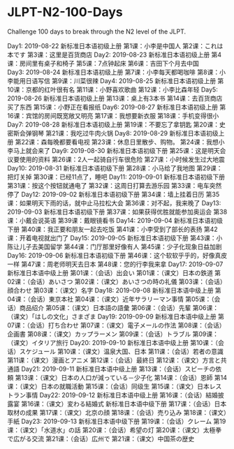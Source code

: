 # JLPT-N2-100-Days
Challenge 100 days to break through the N2 level of the JLPT.

Day1: 2019-08-22
      新标准日本语初级上册
            第1课：小李是中国人
            第2课：これは本です
            第3课：这里是百货商店
Day2: 2019-08-23
      新标准日本语初级上册
            第4课：房间里有桌子和椅子
            第5课：7点钟起床
            第6课：吉田下个月去中国     
Day3: 2019-08-24
      新标准日本语初级上册
            第7课：小李每天都喝咖啡
            第8课：小李能用日语写信
            第9课：川菜很辣
Day4: 2019-08-25
      新标准日本语初级上册
            第10课：京都的红叶很有名
            第11课：小野喜欢歌曲
            第12课：小李比森年轻
Day5: 2019-08-26
      新标准日本语初级上册
            第13课：桌上有3本书
            第14课：去百货商店买了东西
            第15课：小野正在看报纸
Day6: 2019-08-27
      新标准日本语初级上册
            第16课：宾馆的房间既宽敞又明亮
            第17课：我想要新衣服
            第18课：手机变得很小
Day7: 2019-08-28
      新标准日本语初级上册
            第19课：不要忘了拿钥匙
            第20课：史密斯会弹钢琴
            第21课：我吃过牛肉火锅
Day8: 2019-08-29
      新标准日本语初级上册
            第22课：森每晚都要看电视
            第23课：休息日里散步、购物。
            第24课：我想小李马上就会来了
Day9: 2019-08-30
      新标准日本语初级下册
            第25课：这是明天会议要使用的资料
            第26课：2人一起骑自行车很危险
            第27课：小时候发生过大地震
Day10: 2019-08-31
      新标准日本语初级下册
            第28课：小马给了我地图
            第29课：把灯关掉
            第30课：已经11点了，睡吧
Day11: 2019-09-01
      新标准日本语初级下册
            第31课：按这个按钮就通电了
            第32课：这周日打算去游乐园
            第33课：电车突然停了
Day12: 2019-09-02
      新标准日本语初级下册
            第34课：墙上挂着日历
            第35课：如果明天下雨的话，就中止马拉松大会
            第36课：对不起，我来晚了
Day13: 2019-09-03
      新标准日本语初级下册
            第37课：如果获得优胜就能参加奥运会
            第38课：小戴会说英语
            第39课：戴眼镜看书
Day14: 2019-09-04
      新标准日本语初级下册
            第40课：我正要和朋友一起去吃饭
            第41课：小李受到了部长的表扬
            第42课：开着电视就出门了
Day15: 2019-09-05
      新标准日本语初级下册
            第43课：小陈让儿子去美国留学
            第44课：门厅那里好像有人
            第45课：少子化现象日益加剧
Day16: 2019-09-06
      新标准日本语初级下册
            第46课：这个软软乎乎的，好像真皮一样
            第47课：周老师明天去日本
            第48课：您的行李我来拿
Day17: 2019-09-07
      新标准日本语中级上册
            第01课：（会话）出会い
            第01课：（课文）日本の鉄道
            第02课：（会话）あいさつ
            第02课：（课文）あいさつの時の礼儀
            第03课：（会话）顔合わせ
            第03课：（课文）名字
Day18: 2019-09-08
      新标准日本语中级上册
            第04课：（会话）東京本社
            第04课：（课文）近年サラリーマン事情
            第05课：（会话）商品绍介
            第05课：（课文）日本語の語彙
            第06课：（会话）先輩
            第06课：（课文）「はしの文化」さまざま
Day19: 2019-09-09
      新标准日本语中级上册
            第07课：（会话）打ち合わせ
            第07课：（课文）電子メールの作法
            第08课：（会话）企画書
            第08课：（课文）カップラーメン
            第09课：（会话）トラブル
            第09课：（课文）イタリア旅行
Day20: 2019-09-10
      新标准日本语中级上册
            第10课：（会话）スケジュール
            第10课：（课文）温泉大国、日本
            第11课：（会话）若者の意識
            第11课：（课文）漫画とアニメ
            第12课：（会话）最終日
            第12课：（课文）方言と共通語
Day21: 2019-09-11
      新标准日本语中级上册
            第13课：（会话）スピーチの依頼
            第13课：（课文）日本の人口が減っている－少子化
            第14课：（会话）恩師
            第14课：（课文）日本の就職活動
            第15课：（会话）同级生
            第15课：（课文）日本レストラン事情
Day22: 2019-09-12
      新标准日本语中级上册
            第16课：（会话）結婚披露宴
            第16课：（课文）変わる結婚式
      新标准日本语中级下册
            第17课：（会话）日本取材の成果
            第17课：（课文）北京の顔
            第18课：（会话）売り込み
            第18课：（课文）手紙
Day23: 2019-09-13
      新标准日本语中级下册
            第19课：（会话）クレーム
            第19课：（课文）「水道水」の話
            第20课：（会话）希望の灯
            第20课：（课文）太極拳で広がる交流
            第21课：（会话）広州で
            第21课：（课文）中国茶の歴史

